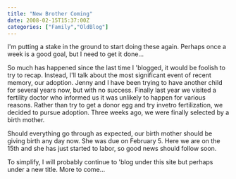 ```yaml
---
title: "New Brother Coming"
date: 2008-02-15T15:37:00Z
categories: ["Family","OldBlog"]
---
```


I'm putting a stake in the ground to start doing these again.  Perhaps once a week is a good goal, but I need to get it done...

So much has happened since the last time I 'blogged, it would be foolish to try to recap.  Instead, I'll talk about the most significant event of recent memory, our adoption.  Jenny and I have been trying to have another child for several years now, but with no success.  Finally last year we visited a fertility doctor who informed us it was unlikely to happen for various reasons.  Rather than try to get a donor egg and try invetro fertilization, we decided to pursue adoption.  Three weeks ago, we were finally selected by a birth mother.

Should everything go through as expected, our birth mother should be giving birth any day now.  She was due on February 5.  Here we are on the 15th and she has just started to labor, so good news should follow soon.

To simplify, I will probably continue to 'blog under this site but perhaps under a new title.  More to come...
